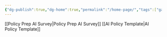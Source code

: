 ```yaml
---
{"dg-publish":true,"dg-home":true,"permalink":"/home-page/","tags":["gardenEntry"],"dgPassFrontmatter":true}
---
```


[[Policy Prep AI Survey\|Policy Prep AI Survey]]
[[AI Policy Template\|AI Policy Template]]